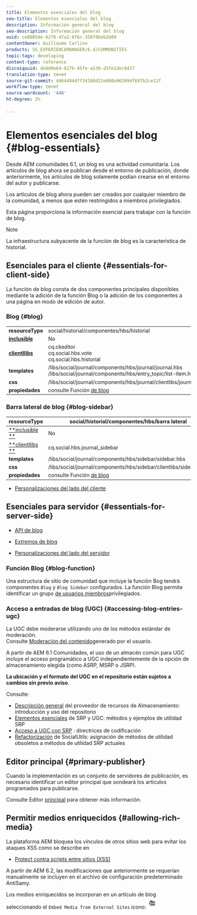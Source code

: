```yaml
---
title: Elementos esenciales del blog
seo-title: Elementos esenciales del blog
description: Información general del blog
seo-description: Información general del blog
uuid: ce0885de-6276-47a2-8f6c-358f0beb2b89
contentOwner: Guillaume Carlino
products: SG_EXPERIENCEMANAGER/6.4/COMMUNITIES
topic-tags: developing
content-type: reference
discoiquuid: de8d0e6d-827b-45fe-a538-d3fe1dec8427
translation-type: tm+mt
source-git-commit: 4d64494dff34108d32e060a96209df697b2ce11f
workflow-type: tm+mt
source-wordcount: '446'
ht-degree: 2%

---
```



# Elementos esenciales del blog {#blog-essentials}

Desde AEM comunidades 6.1, un blog es una actividad comunitaria. Los artículos de blog ahora se publican desde el entorno de publicación, donde anteriormente, los artículos de blog solamente podían crearse en el entorno del autor y publicarse.

Los artículos de blog ahora pueden ser creados por cualquier miembro de la comunidad, a menos que estén restringidos a miembros privilegiados.

Esta página proporciona la información esencial para trabajar con la función de blog.

>[!NOTE]
>
>La infraestructura subyacente de la función de blog es la característica de historial.

## Esenciales para el cliente {#essentials-for-client-side}

La función de blog consta de dos componentes principales disponibles mediante la adición de la función [](functions.md#blog-function) Blog o la adición de los componentes a una página en modo de edición de autor.

### Blog {#blog}

<table> 
 <tbody>
  <tr>
   <td> <strong>resourceType</strong></td> 
   <td>social/historial/componentes/hbs/historial</td> 
  </tr>
  <tr>
   <td> <a href="scf.md#add-or-include-a-communities-component"><strong>inclusible</strong></a></td> 
   <td>No</td> 
  </tr>
  <tr>
   <td> <a href="clientlibs.md"><strong>clientllibs</strong></a></td> 
   <td>cq.ckeditor<br /> cq.social.hbs.vote<br /> cq.social.hbs.historial</td> 
  </tr>
  <tr>
   <td> <strong>templates</strong></td> 
   <td> /libs/social/journal/components/hbs/journal/journal.hbs<br /> /libs/social/journal/components/hbs/entry_topic/list-item.hbs</td> 
  </tr>
  <tr>
   <td> <strong>css</strong></td> 
   <td> /libs/social/journal/components/hbs/journal/clientlibs/journal.css</td> 
  </tr>
  <tr>
   <td><strong> propiedades</strong></td> 
   <td>consulte Función <a href="blog-feature.md">de blog</a></td> 
  </tr>
 </tbody>
</table>

### Barra lateral de blog {#blog-sidebar}

| **resourceType** | social/historial/componentes/hbs/barra lateral |
|---|---|
| [**inclusible **](scf.md#add-or-include-a-communities-component) | No |
| [**clientllibs **](clientlibs.md) | cq.social.hbs.journal_sidebar |
| **templates** | /libs/social/journal/components/hbs/sidebar/sidebar.hbs |
| **css** | /libs/social/journal/components/hbs/sidebar/clientlibs/sidebar.css |
| **propiedades** | consulte Función [de blog](blog-feature.md) |

* [Personalizaciones del lado del cliente](client-customize.md)

## Esenciales para servidor {#essentials-for-server-side}

* [API de blog](https://helpx.adobe.com/experience-manager/6-4/sites/developing/using/reference-materials/javadoc/com/adobe/cq/social/journal/client/api/package-summary.html)

* [Extremos de blog](https://helpx.adobe.com/experience-manager/6-4/sites/developing/using/reference-materials/javadoc/com/adobe/cq/social/journal/client/endpoints/package-summary.html)

* [Personalizaciones del lado del servidor](server-customize.md)

### Función Blog {#blog-function}

Una estructura de sitio de comunidad que incluye la función [](functions.md#blog-function) Bog tendrá componentes `Blog` y `Blog Sidebar` configurados. La función Blog permite identificar un grupo [de usuarios miembros](users.md#privileged-members-group)privilegiados.

### Acceso a entradas de blog (UGC) {#accessing-blog-entries-ugc}

La UGC debe moderarse utilizando uno de los métodos estándar de moderación.\
Consulte [Moderación del contenido](moderate-ugc.md)generado por el usuario.

A partir de AEM 6.1 Comunidades, el uso de un almacén [](working-with-srp.md) común para UGC incluye el acceso programático a UGC independientemente de la opción de almacenamiento elegida (como ASRP, MSRP o JSRP).

**La ubicación y el formato del UGC en el repositorio están sujetos a cambios sin previo aviso**.

Consulte:

* [Descripción general](srp.md) del proveedor de recursos de Almacenamiento: introducción y uso del repositorio
* [Elementos esenciales](srp-and-ugc.md) de SRP y UGC: métodos y ejemplos de utilidad SRP
* [Acceso a UGC con SRP](accessing-ugc-with-srp.md) : directrices de codificación
* [Refactorización](socialutils.md) de SocialUtils: asignación de métodos de utilidad obsoletos a métodos de utilidad SRP actuales

## Editor principal {#primary-publisher}

Cuando la implementación es un conjunto de servidores de publicación, es necesario identificar un editor principal que sondeará los artículos programados para publicarse.

Consulte Editor [principal](deploy-communities.md#primary-publisher) para obtener más información.

## Permitir medios enriquecidos {#allowing-rich-media}

La plataforma AEM bloquea los vínculos de otros sitios web para evitar los ataques XSS como se describe en

* [Protect contra scripts entre sitios (XSS)](../../help/sites-developing/security.md#protect-against-cross-site-scripting-xss)

A partir de AEM 6.2, las modificaciones que anteriormente se requerían manualmente se incluyen en el archivo de configuración predeterminado AntiSamy.

Los medios enriquecidos se incorporan en un artículo de blog seleccionando el `Embed Media from External Sites` icono:  ![chlimage_1-471](assets/chlimage_1-471.png)

